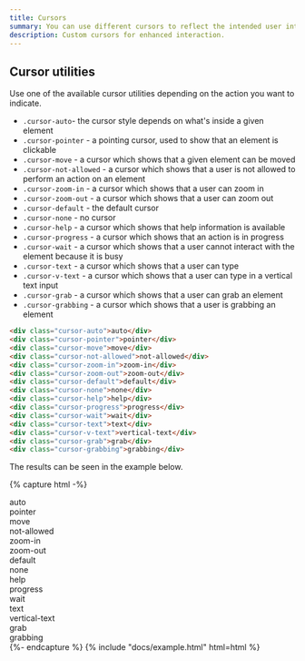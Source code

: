 ```yaml
---
title: Cursors
summary: You can use different cursors to reflect the intended user interaction with particular elements of an interface. The cursor will change when a user hovers over a given element to indicate the action which can be performed.
description: Custom cursors for enhanced interaction.
---
```


## Cursor utilities

Use one of the available cursor utilities depending on the action you want to indicate.

- `.cursor-auto`- the cursor style depends on what's inside a given element
- `.cursor-pointer` - a pointing cursor, used to show that an element is clickable
- `.cursor-move` - a cursor which shows that a given element can be moved
- `.cursor-not-allowed` - a cursor which shows that a user is not allowed to perform an action on an element
- `.cursor-zoom-in` - a cursor which shows that a user can zoom in
- `.cursor-zoom-out` - a cursor which shows that a user can zoom out
- `.cursor-default` - the default cursor
- `.cursor-none` - no cursor
- `.cursor-help` - a cursor which shows that help information is available
- `.cursor-progress` - a cursor which shows that an action is in progress
- `.cursor-wait` - a cursor which shows that a user cannot interact with the element because it is busy
- `.cursor-text` - a cursor which shows that a user can type
- `.cursor-v-text` - a cursor which shows that a user can type in a vertical text input
- `.cursor-grab` - a cursor which shows that a user can grab an element
- `.cursor-grabbing` - a cursor which shows that a user is grabbing an element

```html
<div class="cursor-auto">auto</div>
<div class="cursor-pointer">pointer</div>
<div class="cursor-move">move</div>
<div class="cursor-not-allowed">not-allowed</div>
<div class="cursor-zoom-in">zoom-in</div>
<div class="cursor-zoom-out">zoom-out</div>
<div class="cursor-default">default</div>
<div class="cursor-none">none</div>
<div class="cursor-help">help</div>
<div class="cursor-progress">progress</div>
<div class="cursor-wait">wait</div>
<div class="cursor-text">text</div>
<div class="cursor-v-text">vertical-text</div>
<div class="cursor-grab">grab</div>
<div class="cursor-grabbing">grabbing</div>
```

The results can be seen in the example below.

{% capture html -%}
<div class="cursor-auto bg-light p-3">auto</div>
<div class="cursor-pointer bg-light p-3">pointer</div>
<div class="cursor-move bg-light p-3">move</div>
<div class="cursor-not-allowed bg-light p-3">not-allowed</div>
<div class="cursor-zoom-in bg-light p-3">zoom-in</div>
<div class="cursor-zoom-out bg-light p-3">zoom-out</div>
<div class="cursor-default bg-light p-3">default</div>
<div class="cursor-none bg-light p-3">none</div>
<div class="cursor-help bg-light p-3">help</div>
<div class="cursor-progress bg-light p-3">progress</div>
<div class="cursor-wait bg-light p-3">wait</div>
<div class="cursor-text bg-light p-3">text</div>
<div class="cursor-v-text bg-light p-3">vertical-text</div>
<div class="cursor-grab bg-light p-3">grab</div>
<div class="cursor-grabbing bg-light p-3">grabbing</div>
{%- endcapture %}
{% include "docs/example.html" html=html %}